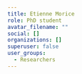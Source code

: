 ```yaml
---
title: Etienne Morice
role: PhD student
avatar_filename: ""
social: []
organizations: []
superuser: false
user_groups:
  - Researchers
---
```

